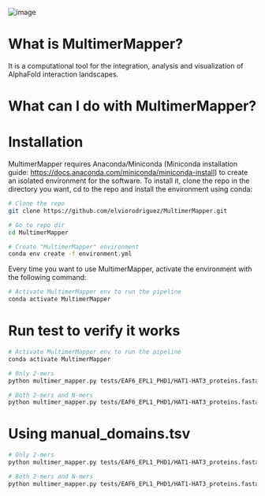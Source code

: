 ![image](https://github.com/user-attachments/assets/a71fc1ea-eaaf-44db-baa3-3c78d16de612)

# What is MultimerMapper?
It is a computational tool for the integration, analysis and visualization of AlphaFold interaction landscapes.

# What can I do with MultimerMapper?


# Installation
MultimerMapper requires Anaconda/Miniconda (Miniconda installation guide: https://docs.anaconda.com/miniconda/miniconda-install) to create an isolated environment for the software.
To install it, clone the repo in the directory you want, cd to the repo and install the environment using conda:
```sh
# Clone the repo
git clone https://github.com/elviorodriguez/MultimerMapper.git

# Go to repo dir
cd MultimerMapper

# Create "MultimerMapper" environment
conda env create -f environment.yml
```
Every time you want to use MultimerMapper, activate the environment with the following command:
```sh
# Activate MultimerMapper env to run the pipeline
conda activate MultimerMapper
```

# Run test to verify it works


```sh
# Activate MultimerMapper env to run the pipeline
conda activate MultimerMapper

# Only 2-mers
python multimer_mapper.py tests/EAF6_EPL1_PHD1/HAT1-HAT3_proteins.fasta tests/EAF6_EPL1_PHD1/2-mers --out_path tests/output_2mers --use_names --overwrite

# Both 2-mers and N-mers
python multimer_mapper.py tests/EAF6_EPL1_PHD1/HAT1-HAT3_proteins.fasta tests/EAF6_EPL1_PHD1/2-mers --AF2_Nmers tests/EAF6_EPL1_PHD1/N-mers --out_path tests/output_Nmers --use_names --overwrite
```


# Using manual_domains.tsv
```sh
# Only 2-mers
python multimer_mapper.py tests/EAF6_EPL1_PHD1/HAT1-HAT3_proteins.fasta tests/EAF6_EPL1_PHD1/2-mers --out_path tests/output_2mers --use_names --overwrite --manual_domains tests/EAF6_EPL1_PHD1/manual_domains.tsv

# Both 2-mers and N-mers
python multimer_mapper.py tests/EAF6_EPL1_PHD1/HAT1-HAT3_proteins.fasta tests/EAF6_EPL1_PHD1/2-mers --AF2_Nmers tests/EAF6_EPL1_PHD1/N-mers --out_path tests/output_Nmers --use_names --overwrite --manual_domains tests/EAF6_EPL1_PHD1/manual_domains.tsv
```
